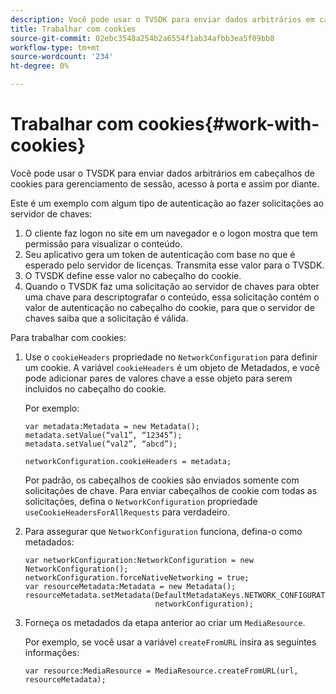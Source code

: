 ```yaml
---
description: Você pode usar o TVSDK para enviar dados arbitrários em cabeçalhos de cookies para gerenciamento de sessão, acesso à porta e assim por diante.
title: Trabalhar com cookies
source-git-commit: 02ebc3548a254b2a6554f1ab34afbb3ea5f09bb8
workflow-type: tm+mt
source-wordcount: '234'
ht-degree: 0%

---
```


# Trabalhar com cookies{#work-with-cookies}

Você pode usar o TVSDK para enviar dados arbitrários em cabeçalhos de cookies para gerenciamento de sessão, acesso à porta e assim por diante.

Este é um exemplo com algum tipo de autenticação ao fazer solicitações ao servidor de chaves:

1. O cliente faz logon no site em um navegador e o logon mostra que tem permissão para visualizar o conteúdo.
1. Seu aplicativo gera um token de autenticação com base no que é esperado pelo servidor de licenças. Transmita esse valor para o TVSDK.
1. O TVSDK define esse valor no cabeçalho do cookie.
1. Quando o TVSDK faz uma solicitação ao servidor de chaves para obter uma chave para descriptografar o conteúdo, essa solicitação contém o valor de autenticação no cabeçalho do cookie, para que o servidor de chaves saiba que a solicitação é válida.

Para trabalhar com cookies:

1. Use o `cookieHeaders` propriedade no `NetworkConfiguration` para definir um cookie. A variável `cookieHeaders` é um objeto de Metadados, e você pode adicionar pares de valores chave a esse objeto para serem incluídos no cabeçalho do cookie.

   Por exemplo:

   ```
   var metadata:Metadata = new Metadata(); 
   metadata.setValue(“val1”, “12345”); 
   metadata.setValue(“val2”, “abcd”); 
   
   networkConfiguration.cookieHeaders = metadata;
   ```

   Por padrão, os cabeçalhos de cookies são enviados somente com solicitações de chave. Para enviar cabeçalhos de cookie com todas as solicitações, defina o `NetworkConfiguration` propriedade `useCookieHeadersForAllRequests` para verdadeiro.

1. Para assegurar que `NetworkConfiguration` funciona, defina-o como metadados:

   ```
   var networkConfiguration:NetworkConfiguration = new NetworkConfiguration(); 
   networkConfiguration.forceNativeNetworking = true; 
   var resourceMetadata:Metadata = new Metadata(); 
   resourceMetadata.setMetadata(DefaultMetadataKeys.NETWORK_CONFIGURATION_KEY,  
                                networkConfiguration);
   ```

1. Forneça os metadados da etapa anterior ao criar um `MediaResource`.

   Por exemplo, se você usar a variável `createFromURL` insira as seguintes informações:

   ```
   var resource:MediaResource = MediaResource.createFromURL(url, resourceMetadata);
   ```
